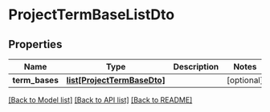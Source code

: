 # ProjectTermBaseListDto

## Properties
Name | Type | Description | Notes
------------ | ------------- | ------------- | -------------
**term_bases** | [**list[ProjectTermBaseDto]**](ProjectTermBaseDto.md) |  | [optional] 

[[Back to Model list]](../README.md#documentation-for-models) [[Back to API list]](../README.md#documentation-for-api-endpoints) [[Back to README]](../README.md)

